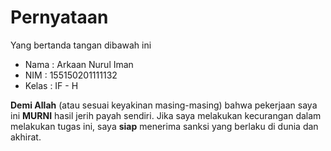 # Pernyataan

Yang bertanda tangan dibawah ini

* Nama : Arkaan Nurul Iman
* NIM : 155150201111132	
* Kelas : IF - H

**Demi Allah** (atau sesuai keyakinan masing-masing) bahwa pekerjaan saya ini **MURNI** hasil jerih payah sendiri. Jika saya melakukan kecurangan dalam melakukan tugas ini, saya **siap** menerima sanksi yang berlaku di dunia dan akhirat.
